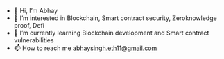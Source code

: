 - 👋 Hi, I’m Abhay
- 👀 I’m interested in Blockchain, Smart contract security, Zeroknowledge proof, Defi
- 🌱 I’m currently learning Blockchain development and Smart contract vulnerabilities
- 📫 How to reach me abhaysingh.eth11@gmail.com

<!---
0xAbhay/0xAbhay is a ✨ special ✨ repository because its `README.md` (this file) appears on your GitHub profile.
You can click the Preview link to take a look at your changes.
--->
